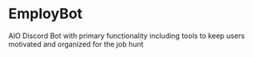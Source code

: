 # EmployBot
AIO Discord Bot with primary functionality including tools to keep users motivated and organized for the job hunt
